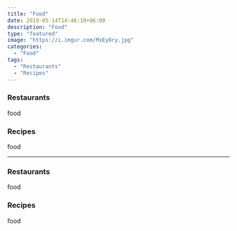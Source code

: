 ```yaml
---
title: "Food"
date: 2019-05-14T14:46:10+06:00
description: "Food"
type: "featured"
image: "https://i.imgur.com/MxEy8ry.jpg"
categories: 
  - "Food"
tags:
  - "Restaurants"
  - "Recipes"
---
```


### Restaurants

food

### Recipes

food

---

### Restaurants

food

### Recipes

food
